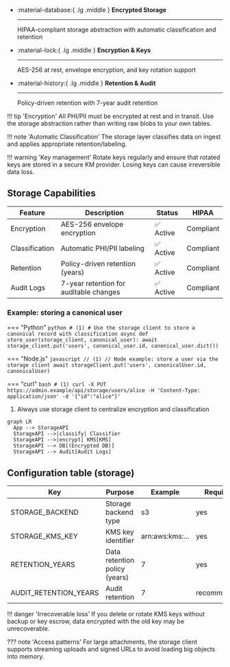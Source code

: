 <div class='grid cards' markdown>

-   :material-database:{ .lg .middle } **Encrypted Storage**

    ---

    HIPAA-compliant storage abstraction with automatic classification and retention

-   :material-lock:{ .lg .middle } **Encryption & Keys**

    ---

    AES-256 at rest, envelope encryption, and key rotation support

-   :material-history:{ .lg .middle } **Retention & Audit**

    ---

    Policy-driven retention with 7-year audit retention

</div>

!!! tip 'Encryption'
    All PHI/PII must be encrypted at rest and in transit. Use the storage abstraction rather than writing raw blobs to your own tables.

!!! note 'Automatic Classification'
    The storage layer classifies data on ingest and applies appropriate retention/labeling.

!!! warning 'Key management'
    Rotate keys regularly and ensure that rotated keys are stored in a secure KM provider. Losing keys can cause irreversible data loss.

## Storage Capabilities

| Feature | Description | Status | HIPAA |
|---------|-------------|--------|-------|
| Encryption | AES-256 envelope encryption | ✅ Active | Compliant |
| Classification | Automatic PHI/PII labeling | ✅ Active | Compliant |
| Retention | Policy-driven retention (years) | ✅ Active | Compliant |
| Audit Logs | 7-year retention for auditable changes | ✅ Active | Compliant |

### Example: storing a canonical user

=== "Python"
    ```python
    # (1)
    # Use the storage client to store a canonical record with classification
    async def store_user(storage_client, canonical_user):
        await storage_client.put('users', canonical_user.id, canonical_user.dict())
    ```

=== "Node.js"
    ```javascript
    // (1)
    // Node example: store a user via the storage client
    await storageClient.put('users', canonicalUser.id, canonicalUser)
    ```

=== "curl"
    ```bash
    # (1)
    curl -X PUT https://admin.example/api/storage/users/alice -H 'Content-Type: application/json' -d '{"id":"alice"}'
    ```

1. Always use storage client to centralize encryption and classification

```mermaid
graph LR
  App --> StorageAPI
  StorageAPI -->|classify| Classifier
  StorageAPI -->|encrypt| KMS[KMS]
  StorageAPI --> DB[(Encrypted DB)]
  StorageAPI --> Audit[Audit Logs]
```

## Configuration table (storage)

| Key | Purpose | Example | Required |
|-----|---------|---------|----------|
| STORAGE_BACKEND | Storage backend type | s3 | yes |
| STORAGE_KMS_KEY | KMS key identifier | arn:aws:kms:... | yes |
| RETENTION_YEARS | Data retention policy (years) | 7 | yes |
| AUDIT_RETENTION_YEARS | Audit retention | 7 | recommended |

!!! danger 'Irrecoverable loss'
    If you delete or rotate KMS keys without backup or key escrow, data encrypted with the old key may be unrecoverable.

??? note 'Access patterns'
    For large attachments, the storage client supports streaming uploads and signed URLs to avoid loading big objects into memory.

[^1]: Storage settings must be centrally managed via Admin Console and auditable.
